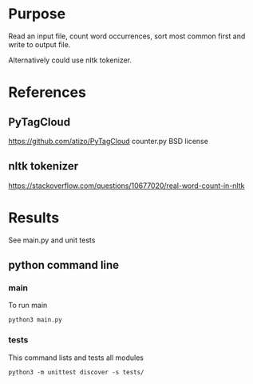 # Purpose
Read an input file, count word occurrences, sort most common first and write to output file.

Alternatively could use nltk tokenizer.

# References

## PyTagCloud
https://github.com/atizo/PyTagCloud counter.py
BSD license

## nltk tokenizer
https://stackoverflow.com/questions/10677020/real-word-count-in-nltk

# Results
See main.py and unit tests

## python command line

### main
To run main

    python3 main.py

### tests
This command lists and tests all modules

    python3 -m unittest discover -s tests/


